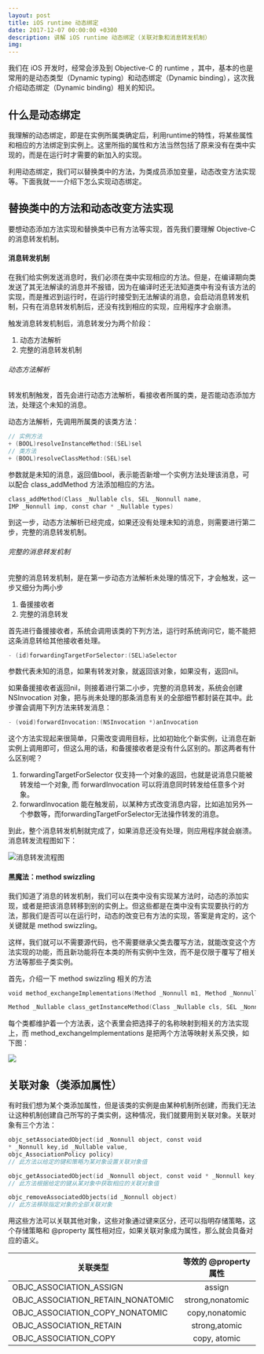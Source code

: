 ```yaml
---
layout: post
title: iOS runtime 动态绑定
date: 2017-12-07 00:00:00 +0300
description: 讲解 iOS runtime 动态绑定（关联对象和消息转发机制）
img:
---
```


我们在 iOS 开发时，经常会涉及到 Objective-C 的 runtime ，其中，基本的也是常用的是动态类型（Dynamic typing）和动态绑定（Dynamic binding），这次我介绍动态绑定（Dynamic binding）相关的知识。

## 什么是动态绑定

我理解的动态绑定，即是在实例所属类确定后，利用runtime的特性，将某些属性和相应的方法绑定到实例上。这里所指的属性和方法当然包括了原来没有在类中实现的，而是在运行时才需要的新加入的实现。

利用动态绑定，我们可以替换类中的方法，为类成员添加变量，动态改变方法实现等。下面我就一一介绍下怎么实现动态绑定。

## 替换类中的方法和动态改变方法实现

要想动态添加方法实现和替换类中已有方法等实现，首先我们要理解 Objective-C 的消息转发机制。

#### 消息转发机制

在我们给实例发送消息时，我们必须在类中实现相应的方法。但是，在编译期向类发送了其无法解读的消息并不报错，因为在编译时还无法知道类中有没有该方法的实现，而是推迟到运行时，在运行时接受到无法解读的消息，会启动消息转发机制，只有在消息转发机制后，还没有找到相应的实现，应用程序才会崩溃。

触发消息转发机制后，消息转发分为两个阶段：

1. 动态方法解析
2. 完整的消息转发机制

###### 动态方法解析

转发机制触发，首先会进行动态方法解析，看接收者所属的类，是否能动态添加方法，处理这个未知的消息。

动态方法解析，先调用所属类的该类方法：

```swift
// 实例方法
+ (BOOL)resolveInstanceMethod:(SEL)sel
// 类方法
+ (BOOL)resolveClassMethod:(SEL)sel
```

参数就是未知的消息，返回值bool，表示能否新增一个实例方法处理该消息，可以配合 class_addMethod 方法添加相应的方法。

```swift
class_addMethod(Class _Nullable cls, SEL _Nonnull name, 
IMP _Nonnull imp, const char * _Nullable types) 
```

到这一步，动态方法解析已经完成，如果还没有处理未知的消息，则需要进行第二步，完整的消息转发机制。

###### 完整的消息转发机制

完整的消息转发机制，是在第一步动态方法解析未处理的情况下，才会触发，这一步又细分为两小步

1. 备援接收者
2. 完整的消息转发

首先进行备援接收者，系统会调用该类的下列方法，运行时系统询问它，能不能把这条消息转给其他接收者处理。

```swift
- (id)forwardingTargetForSelector:(SEL)aSelector
```

参数代表未知的消息，如果有转发对象，就返回该对象，如果没有，返回nil。

如果备援接收者返回nil，则接着进行第二小步，完整的消息转发，系统会创建 NSInvocation 对象，把与尚未处理的那条消息有关的全部细节都封装在其中。此步骤会调用下列方法来转发消息：

```swift
- (void)forwardInvocation:(NSInvocation *)anInvocation
```

这个方法实现起来很简单，只需改变调用目标，比如初始化个新实例，让消息在新实例上调用即可，但这么用的话，和备援接收者是没有什么区别的。那这两者有什么区别呢？

1. forwardingTargetForSelector 仅支持一个对象的返回，也就是说消息只能被转发给一个对象, 而 forwardInvocation 可以将消息同时转发给任意多个对象。
2. forwardInvocation 能在触发前，以某种方式改变消息内容，比如追加另外一个参数等，而forwardingTargetForSelector无法操作转发的消息。

到此，整个消息转发机制就完成了，如果消息还没有处理，则应用程序就会崩溃。消息转发流程图如下：

![消息转发流程图](http://p0iv8hbe9.bkt.clouddn.com/messageForwarding.jpeg)

#### 黑魔法：method swizzling

我们知道了消息的转发机制，我们可以在类中没有实现某方法时，动态的添加实现，或者是把该消息转移到别的实例上。但这些都是在类中没有实现要执行的方法，那我们是否可以在运行时，动态的改变已有方法的实现，答案是肯定的，这个关键就是 method swizzling。

这样，我们就可以不需要源代码，也不需要继承父类去覆写方法，就能改变这个方法实现的功能，而且新功能将在本类的所有实例中生效，而不是仅限于覆写了相关方法等那些子类实例。

首先，介绍一下 method swizzling 相关的方法

```swift
void method_exchangeImplementations(Method _Nonnull m1, Method _Nonnull m2)

Method _Nullable class_getInstanceMethod(Class _Nullable cls, SEL _Nonnull name)
```

每个类都维护着一个方法表，这个表里会把选择子的名称映射到相关的方法实现上，而 method_exchangeImplementations 是把两个方法等映射关系交换，如下图：

![](http://p0iv8hbe9.bkt.clouddn.com/WechatIMG30.jpeg)




## 关联对象（类添加属性）

有时我们想为某个类添加属性，但是该类的实例是由某种机制所创建，而我们无法让这种机制创建自己所写的子类实例，这种情况，我们就要用到关联对象。关联对象有三个方法：

```swift
objc_setAssociatedObject(id _Nonnull object, const void
* _Nonnull key,id _Nullable value,
objc_AssociationPolicy policy)
// 此方法以给定的键和策略为某对象设置关联对象值

objc_getAssociatedObject(id _Nonnull object, const void * _Nonnull key)
// 此方法根据给定的键从某对象中获取相应的关联对象值

objc_removeAssociatedObjects(id _Nonnull object)
// 此方法移除指定对象的全部关联对象
```

用这些方法可以关联其他对象，这些对象通过键来区分，还可以指明存储策略，这个存储策略和 @property 属性相对应，如果关联对象成为属性，那么就会具备对应的语义。

| 关联类型        | 等效的 @property 属性          | 
| ---------------------------------- |:-------------:| 
| OBJC_ASSOCIATION_ASSIGN            | assign | 
| OBJC_ASSOCIATION_RETAIN_NONATOMIC  | strong,nonatomic| 
| OBJC_ASSOCIATION_COPY_NONATOMIC    | copy,nonatomic|  
| OBJC_ASSOCIATION_RETAIN            | strong,atomic | 
| OBJC_ASSOCIATION_COPY              | copy, atomic  | 




